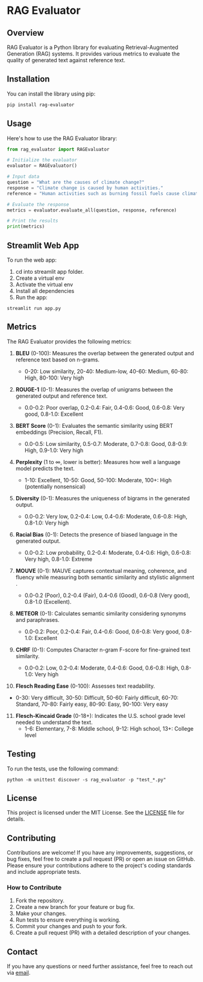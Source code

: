 # RAG Evaluator

## Overview

RAG Evaluator is a Python library for evaluating Retrieval-Augmented Generation (RAG) systems. It provides various metrics to evaluate the quality of generated text against reference text.

## Installation

You can install the library using pip:

```bash
pip install rag-evaluator
```

## Usage

Here's how to use the RAG Evaluator library:

```python
from rag_evaluator import RAGEvaluator

# Initialize the evaluator
evaluator = RAGEvaluator()

# Input data
question = "What are the causes of climate change?"
response = "Climate change is caused by human activities."
reference = "Human activities such as burning fossil fuels cause climate change."

# Evaluate the response
metrics = evaluator.evaluate_all(question, response, reference)

# Print the results
print(metrics)
```

## Streamlit Web App

To run the web app:

1. cd into streamlit app folder.
2. Create a virtual env
3. Activate the virtual env
4. Install all dependencies
5. Run the app:
```
streamlit run app.py
```

## Metrics

The RAG Evaluator provides the following metrics:

1. **BLEU** (0-100): Measures the overlap between the generated output and reference text based on n-grams.
   - 0-20: Low similarity, 20-40: Medium-low, 40-60: Medium, 60-80: High, 80-100: Very high

2. **ROUGE-1** (0-1): Measures the overlap of unigrams between the generated output and reference text.
   - 0.0-0.2: Poor overlap, 0.2-0.4: Fair, 0.4-0.6: Good, 0.6-0.8: Very good, 0.8-1.0: Excellent

3. **BERT Score** (0-1): Evaluates the semantic similarity using BERT embeddings (Precision, Recall, F1).
   - 0.0-0.5: Low similarity, 0.5-0.7: Moderate, 0.7-0.8: Good, 0.8-0.9: High, 0.9-1.0: Very high

4. **Perplexity** (1 to ∞, lower is better): Measures how well a language model predicts the text.
   - 1-10: Excellent, 10-50: Good, 50-100: Moderate, 100+: High (potentially nonsensical)

5. **Diversity** (0-1): Measures the uniqueness of bigrams in the generated output.
   - 0.0-0.2: Very low, 0.2-0.4: Low, 0.4-0.6: Moderate, 0.6-0.8: High, 0.8-1.0: Very high

6. **Racial Bias** (0-1): Detects the presence of biased language in the generated output.
   - 0.0-0.2: Low probability, 0.2-0.4: Moderate, 0.4-0.6: High, 0.6-0.8: Very high, 0.8-1.0: Extreme

7. **MOUVE** (0-1): MAUVE captures contextual meaning, coherence, and fluency while measuring both semantic similarity and stylistic alignment .
   -  0.0-0.2 (Poor), 0.2-0.4 (Fair), 0.4-0.6 (Good), 0.6-0.8 (Very good), 0.8-1.0 (Excellent).
     
8. **METEOR** (0-1): Calculates semantic similarity considering synonyms and paraphrases.
   - 0.0-0.2: Poor, 0.2-0.4: Fair, 0.4-0.6: Good, 0.6-0.8: Very good, 0.8-1.0: Excellent

9. **CHRF** (0-1): Computes Character n-gram F-score for fine-grained text similarity.
   - 0.0-0.2: Low, 0.2-0.4: Moderate, 0.4-0.6: Good, 0.6-0.8: High, 0.8-1.0: Very high

10. **Flesch Reading Ease** (0-100): Assesses text readability.
   - 0-30: Very difficult, 30-50: Difficult, 50-60: Fairly difficult, 60-70: Standard, 70-80: Fairly easy, 80-90: Easy, 90-100: Very easy

11. **Flesch-Kincaid Grade** (0-18+): Indicates the U.S. school grade level needed to understand the text.
    - 1-6: Elementary, 7-8: Middle school, 9-12: High school, 13+: College level

## Testing

To run the tests, use the following command:

```
python -m unittest discover -s rag_evaluator -p "test_*.py"
```

## License

This project is licensed under the MIT License. See the [LICENSE](LICENSE) file for details.

## Contributing

Contributions are welcome! If you have any improvements, suggestions, or bug fixes, feel free to create a pull request (PR) or open an issue on GitHub. Please ensure your contributions adhere to the project's coding standards and include appropriate tests.

### How to Contribute

1. Fork the repository.
2. Create a new branch for your feature or bug fix.
3. Make your changes.
4. Run tests to ensure everything is working.
5. Commit your changes and push to your fork.
6. Create a pull request (PR) with a detailed description of your changes.

## Contact

If you have any questions or need further assistance, feel free to reach out via [email](mailto:aianytime07@gmail.com).
